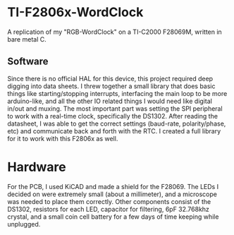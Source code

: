# TI-F2806x-WordClock
A replication of my "RGB-WordClock" on a TI-C2000 F28069M, written in bare metal C.

## Software
Since there is no official HAL for this device, this project required deep digging into data sheets. I threw together a small library that does basic things like starting/stopping interrupts, interfacing the main loop to be more arduino-like, and all the other IO related things I would need like digital in/out and muxing. The most important part was setting the SPI peripheral to work with a real-time clock, specifically the DS1302. After reading the datasheet, I was able to get the correct settings (baud-rate, polarity/phase, etc) and communicate back and forth with the RTC. I created a full library for it to work with this F2806x as well.

# Hardware

For the PCB, I used KiCAD and made a shield for the F28069. The LEDs I decided on were extremely small (about a millimeter), and a microscope was needed to place them correctly. Other components consist of the DS1302, resistors for each LED, capacitor for filtering, 6pF 32.768khz crystal, and a small coin cell battery for a few days of time keeping while unplugged.
